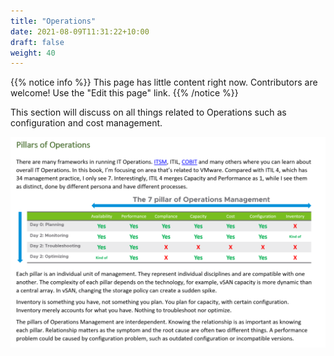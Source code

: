 ```yaml
---
title: "Operations"
date: 2021-08-09T11:31:22+10:00
draft: false
weight: 40
---
```


{{% notice info %}}
This page has little content right now. Contributors are welcome! Use the "Edit this page" link.
{{% /notice %}}

This section will discuss on all things related to Operations such as configuration and cost management. 

![](2021-10-11-08-36-09.png)
